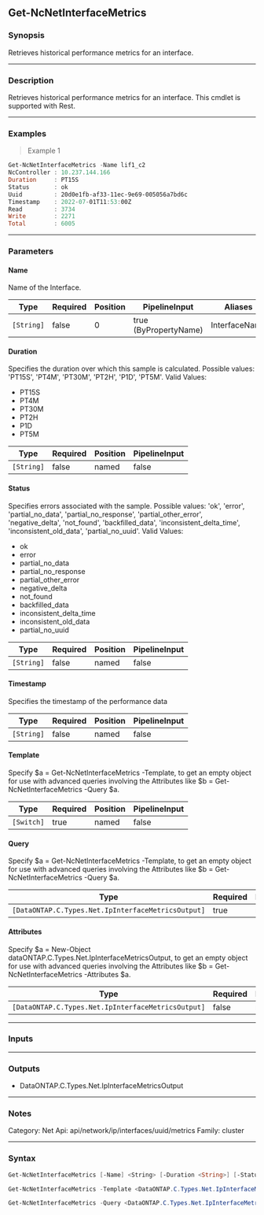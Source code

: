 Get-NcNetInterfaceMetrics
-------------------------

### Synopsis
Retrieves historical performance metrics for an interface.

---

### Description

Retrieves historical performance metrics for an interface. This cmdlet is supported with Rest.

---

### Examples
> Example 1

```PowerShell
Get-NcNetInterfaceMetrics -Name lif1_c2
NcController : 10.237.144.166
Duration     : PT15S
Status       : ok
Uuid         : 20d0e1fb-af33-11ec-9e69-005056a7bd6c
Timestamp    : 2022-07-01T11:53:00Z
Read         : 3734
Write        : 2271
Total        : 6005

```

---

### Parameters
#### **Name**
Name of the Interface.

|Type      |Required|Position|PipelineInput        |Aliases      |
|----------|--------|--------|---------------------|-------------|
|`[String]`|false   |0       |true (ByPropertyName)|InterfaceName|

#### **Duration**
Specifies the duration over which this sample is calculated. Possible values: 'PT15S', 'PT4M', 'PT30M', 'PT2H', 'P1D', 'PT5M'.
Valid Values:

* PT15S
* PT4M
* PT30M
* PT2H
* P1D
* PT5M

|Type      |Required|Position|PipelineInput|
|----------|--------|--------|-------------|
|`[String]`|false   |named   |false        |

#### **Status**
Specifies errors associated with the sample. Possible values: 'ok', 'error', 'partial_no_data', 'partial_no_response', 'partial_other_error', 'negative_delta', 'not_found', 'backfilled_data', 'inconsistent_delta_time', 'inconsistent_old_data', 'partial_no_uuid'.
Valid Values:

* ok
* error
* partial_no_data
* partial_no_response
* partial_other_error
* negative_delta
* not_found
* backfilled_data
* inconsistent_delta_time
* inconsistent_old_data
* partial_no_uuid

|Type      |Required|Position|PipelineInput|
|----------|--------|--------|-------------|
|`[String]`|false   |named   |false        |

#### **Timestamp**
Specifies the timestamp of the performance data

|Type      |Required|Position|PipelineInput|
|----------|--------|--------|-------------|
|`[String]`|false   |named   |false        |

#### **Template**
Specify $a = Get-NcNetInterfaceMetrics -Template, to get an empty object for use with advanced queries involving the Attributes like $b = Get-NcNetInterfaceMetrics -Query $a.

|Type      |Required|Position|PipelineInput|
|----------|--------|--------|-------------|
|`[Switch]`|true    |named   |false        |

#### **Query**
Specify $a = Get-NcNetInterfaceMetrics -Template, to get an empty object for use with advanced queries involving the Attributes like $b = Get-NcNetInterfaceMetrics -Query $a.

|Type                                              |Required|Position|PipelineInput|
|--------------------------------------------------|--------|--------|-------------|
|`[DataONTAP.C.Types.Net.IpInterfaceMetricsOutput]`|true    |named   |false        |

#### **Attributes**
Specify $a = New-Object dataONTAP.C.Types.Net.IpInterfaceMetricsOutput, to get an empty object for use with advanced queries involving the Attributes like $b = Get-NcNetInterfaceMetrics -Attributes $a.

|Type                                              |Required|Position|PipelineInput|
|--------------------------------------------------|--------|--------|-------------|
|`[DataONTAP.C.Types.Net.IpInterfaceMetricsOutput]`|false   |named   |false        |

---

### Inputs

---

### Outputs
* DataONTAP.C.Types.Net.IpInterfaceMetricsOutput

---

### Notes
Category: Net
Api: api/network/ip/interfaces/uuid/metrics
Family: cluster

---

### Syntax
```PowerShell
Get-NcNetInterfaceMetrics [-Name] <String> [-Duration <String>] [-Status <String>] [-Timestamp <String>] [<CommonParameters>]
```
```PowerShell
Get-NcNetInterfaceMetrics -Template <DataONTAP.C.Types.Net.IpInterfaceMetricsOutput> [<CommonParameters>]
```
```PowerShell
Get-NcNetInterfaceMetrics -Query <DataONTAP.C.Types.Net.IpInterfaceMetricsOutput> [-Attributes <DataONTAP.C.Types.Net.IpInterfaceMetricsOutput>] [<CommonParameters>]
```

